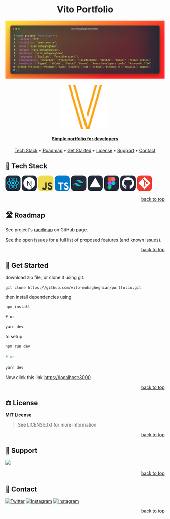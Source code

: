 <h1 align="center" id="header">
  Vito Portfolio
</h1>

<a href="https://vito-dev.ir">
<img src="banner.png" alt="A community for people interested in participating in programming events">
</a>

<div align="center">
<br/>
<a href="https://vito-dev.ir">
<img src="public/v-icon.svg" alt="Logo" width="150" height="140">
</a>
<h4 align="center"><strong><a href="https://vito-dev.ir">Simple portfolio for developers<a/></strong></h4>
<p align="center">
  <a href="#tech-stack">Tech Stack</a> •
  <a href="#roadmap">Roadmap</a> •
  <a href="#get-started">Get Started</a> •
  <a href="#license">License</a> •
  <a href="#support">Support</a> •
  <a href="#contact">Contact</a>
</p>
</div>

<h2 id="tech-stack">
🤖 Tech Stack
</h2>
<p>
<img src="https://github.com/tandpfun/skill-icons/blob/main/icons/React-Dark.svg" width="48" title="React.Js">  <img src="https://github.com/tandpfun/skill-icons/blob/main/icons/NextJS-Dark.svg" width="48" title="Next.Js">   <img src="https://github.com/tandpfun/skill-icons/blob/main/icons/JavaScript.svg" width="48"  title="Javascript">   <img src="https://github.com/tandpfun/skill-icons/blob/main/icons/TypeScript.svg" width="48" title="TypeScript">   <img src="https://github.com/tandpfun/skill-icons/blob/main/icons/TailwindCSS-Dark.svg" width="48" title="TailWindCss">   <img src="https://github.com/tandpfun/skill-icons/blob/main/icons/Vercel-Dark.svg" width="48"  title="Vercel">  <img src="https://github.com/tandpfun/skill-icons/blob/main/icons/Figma-Dark.svg" width="48"  title="Figma">   <img src="https://github.com/tandpfun/skill-icons/blob/main/icons/Github-Dark.svg" width="48" title="Github">  <img src="https://github.com/tandpfun/skill-icons/blob/main/icons/Git.svg" width="48" title="Git">
</p>

<p align="right"><a href="#header">back to top</a></p>

<h2 id="roadmap">
🛣️ Roadmap
</h2>

See project's [raodmap](https://github.com/users/vito-mohagheghian/projects/1) on GitHub page.

See the open [issues](https://github.com/vitomohagheghian/portfolio/issues) for a full list of proposed features (and known issues).

<p align="right"><a href="#header">back to top</a></p>

<h2 id="get-started">
🤖 Get Started
</h2>

download zip file, or clone it using git.

```
git clone https://github.com/vito-mohagheghian/portfolio.git
```

then install dependencies using

```
npm install

# or

yarn dev
```

to setup

```bash
npm run dev

# or

yarn dev
```

Now click this link [https://localhost:3000](https://localhost:3000)

<p align="right"><a href="#header">back to top</a></p>

<h2 id="license">
⚖️ License
</h2>

<b>MIT License</b>

> See LICENSE.txt for more information.

<p align="right"><a href="#header">back to top</a></p>

<h2 id="support">
💸 Support
</h2>

<a href="https://www.coffeebede.com/vitomohagheghian">
<img src="https://img.shields.io/badge/buy_us_a_coffee-ff8a30?&style=for-the-badge&logo=buy-me-a-coffee&logoColor=white" />
</a>

<p align="right"><a href="#header">back to top</a></p>

<h2 id="contact">
🦜 Contact
</h2>

<a href="https://twitter.com/hereisvito" target="_blank"><img alt="Twitter" src="https://img.shields.io/badge/twitter-ffe03a.svg?&style=for-the-badge&logo=twitter&logoColor=white" /></a> <a href="https://www.instagram.com/vito.mohagheghian/" target="_blank"><img alt="Instagram" src="https://img.shields.io/badge/Instargam-ff8a30?&style=for-the-badge&logo=instagram&logoColor=white" /></a> <a href="mailto:vito.mohagheghian@gmail.com" target="_blank"><img alt="Instagram" src="https://img.shields.io/badge/Email-fe2424?&style=for-the-badge&logo=gmail&logoColor=white" /></a>

<p align="right"><a href="#header">back to top</a></p>
